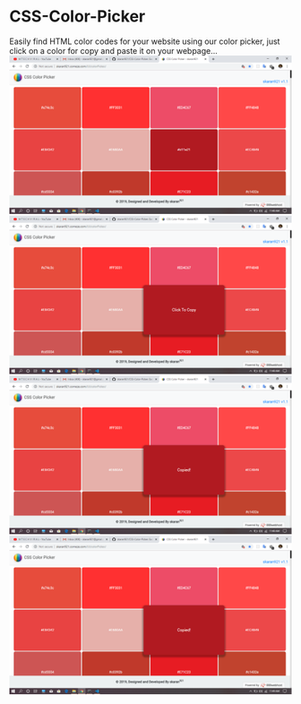 # CSS-Color-Picker
Easily find HTML color codes for your website using our color picker, just click on a color for copy and paste it on your webpage...
![AlrText](https://github.com/skaran921/CSS-Color-Picker/blob/master/Screenshot%20(171).png)
![AlrText](https://github.com/skaran921/CSS-Color-Picker/blob/master/Screenshot%20(172).png)
![AlrText](https://github.com/skaran921/CSS-Color-Picker/blob/master/Screenshot%20(173).png)
![AlrText](https://github.com/skaran921/CSS-Color-Picker/blob/master/Screenshot%20(174).png)
